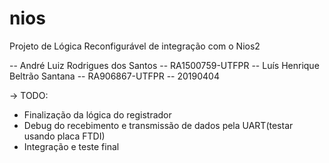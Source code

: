 # nios

Projeto de Lógica Reconfigurável de integração com o Nios2

-- André Luiz Rodrigues dos Santos
-- RA1500759-UTFPR
-- Luís Henrique Beltrão Santana
-- RA906867-UTFPR
-- 20190404

-> TODO:
  - Finalização da lógica do registrador 
  - Debug do recebimento e transmissão de dados pela UART(testar usando placa FTDI)
  - Integração e teste final
  
